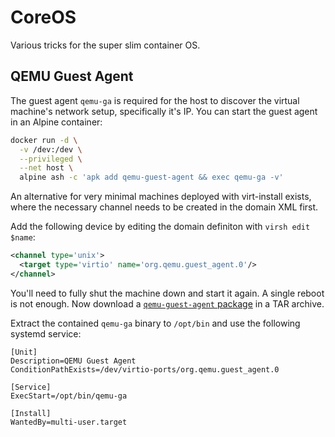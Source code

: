 # CoreOS

Various tricks for the super slim container OS.

## QEMU Guest Agent

The guest agent `qemu-ga` is required for the host to discover the virtual machine's network setup,
specifically it's IP. You can start the guest agent in an Alpine container:

```sh
docker run -d \
  -v /dev:/dev \
  --privileged \
  --net host \
  alpine ash -c 'apk add qemu-guest-agent && exec qemu-ga -v'
```

An alternative for very minimal machines deployed with virt-install exists,
where the necessary channel needs to be created in the domain XML first.

Add the following device by editing the domain definiton with `virsh edit $name`:

```xml
<channel type='unix'>
  <target type='virtio' name='org.qemu.guest_agent.0'/>
</channel>
```

You'll need to fully shut the machine down and start it again. A single reboot
is not enough. Now download a [`qemu-guest-agent` package](https://pkgs.org/download/qemu-guest-agent) in a TAR archive.

Extract the contained `qemu-ga` binary to `/opt/bin` and use the following
systemd service:

```systemd
[Unit]
Description=QEMU Guest Agent
ConditionPathExists=/dev/virtio-ports/org.qemu.guest_agent.0

[Service]
ExecStart=/opt/bin/qemu-ga

[Install]
WantedBy=multi-user.target
```
